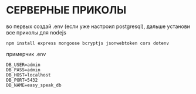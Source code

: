 # СЕРВЕРНЫЕ ПРИКОЛЫ
во первых создай .env (если уже настроил postgresql), дальше установи все приколы для nodejs 
```
npm install express mongoose bcryptjs jsonwebtoken cors dotenv
```

примерчик .env
```
DB_USER=admin
DB_PASS=admin
DB_HOST=localhost
DB_PORT=5432
DB_NAME=easy_speak_db
```
